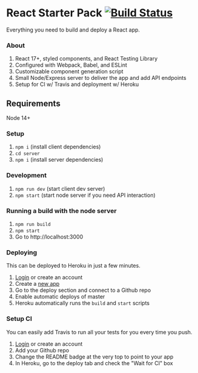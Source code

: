 # React Starter Pack [![Build Status](https://travis-ci.com/bpb27/react-starter-kit.svg?branch=master)](https://travis-ci.com/bpb27/react-starter-kit)
Everything you need to build and deploy a React app.

### About
1. React 17+, styled components, and React Testing Library
2. Configured with Webpack, Babel, and ESLint
3. Customizable component generation script
4. Small Node/Express server to deliver the app and add API endpoints
5. Setup for CI w/ Travis and deployment w/ Heroku

## Requirements
Node 14+

### Setup
1. `npm i` (install client dependencies)
2. `cd server`
3. `npm i` (install server dependencies)

### Development
1. `npm run dev` (start client dev server)
2. `npm start` (start node server if you need API interaction)

### Running a build with the node server
1. `npm run build`
2. `npm start`
3. Go to http://localhost:3000

### Deploying
This can be deployed to Heroku in just a few minutes.

1. [Login](https://id.heroku.com/login) or create an account
2. Create a [new app](https://dashboard.heroku.com/apps)
3. Go to the deploy section and connect to a Github repo
4. Enable automatic deploys of master
5. Heroku automatically runs the `build` and `start` scripts

### Setup CI
You can easily add Travis to run all your tests for you every time you push.

1. [Login](https://travis-ci.com/) or create an account
2. Add your Github repo
3. Change the README badge at the very top to point to your app
4. In Heroku, go to the deploy tab and check the "Wait for CI" box
